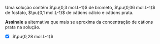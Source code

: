 Uma solução contém $\pu{0,3 mol.L-1}$ de brometo, $\pu{0,06 mol.L-1}$ de fosfato, $\pu{0,1 mol.L-1}$ de cátions cálcio e cátions prata.

**Assinale** a alternativa que mais se aproxima da concentração de cátions prata na solução.

- [x] $\pu{0,28 mol.L-1}$


